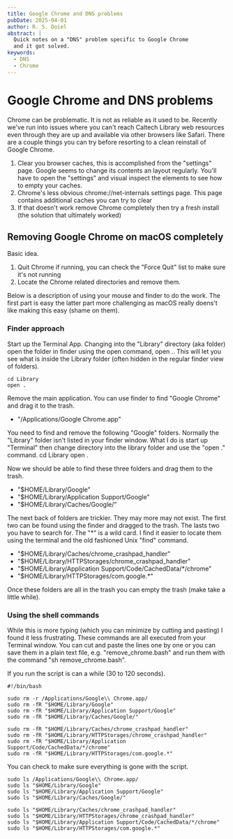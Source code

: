 ```yaml
---
title: Google Chrome and DNS problems
pubDate: 2025-04-01
author: R. S. Doiel
abstract: |
  Quick notes on a "DNS" problem specific to Google Chrome
  and it got solved.
keywords:
  - DNS
  - Chrome
---
```


# Google Chrome and DNS problems

Chrome can be problematic. It is not as reliable as it used to be.  Recently we've run into issues where you can't reach Caltech Library web resources even through they are up and available via other browsers like Safari. There are a couple things you can try before resorting to a clean reinstall of Google Chrome.

1. Clear you browser caches, this is accomplished from the "settings" page. Google seems to change its contents an layout regularly. You'll have to open the "settings" and visual inspect the elements to see how to empty your caches.
2. Chrome's less obvious chrome://net-internals settings page. This page contains additional caches you can try to clear
3. If that doesn't work remove Chrome completely then try a fresh install (the solution that ultimately worked)

## Removing Google Chrome on macOS completely

Basic idea.

1. Quit Chrome if running, you can check the "Force Quit" list to make sure it's not running
2. Locate the Chrome related directories and remove them.

Below is a description of using your mouse and finder to do the work. The first part is easy the latter part more challenging as macOS really doens't like making this easy (shame on them).

### Finder approach

Start up the Terminal App. Changing into the "Library" directory (aka folder) open the folder in finder using the open command, open .. This will let you see what is inside the Library folder (often hidden in the regular finder view of folders).

~~~shell
cd Library
open .
~~~

Remove the main application. You can use finder to find "Google Chrome" and drag it to the trash.

- "/Applications/Google Chrome.app"

You need to find and remove the following "Google" folders. Normally the "Library" folder isn't listed in your finder window. What I do is start up "Terminal" then change directory into the library folder and use the "open ." command.
cd Library
open .

Now we should be able to find these three folders and drag them to the trash.

- "$HOME/Library/Google"
- "$HOME/Library/Application Support/Google"
- "$HOME/Library/Caches/Google/"

The next back of folders are trickier. They may more may not exist. The first two can be found using the finder and dragged to the trash. The lasts two you have to search for. The "*" is a wild card. I find it easier to locate them
using the terminal and the old fashioned Unix "find" command.

- "$HOME/Library/Caches/chrome_crashpad_handler"
- "$HOME/Library/HTTPStorages/chrome_crashpad_handler"
- "$HOME/Library/Application Support/Code/CachedData/*/chrome"
- "$HOME/Library/HTTPStorages/com.google.*"

Once these folders are all in the trash you can empty the trash (make take a little while). 

### Using the shell commands

While this is more typing (which you can minimize by cutting and pasting) I found it less frustrating. These commands are all executed from your Terminal window. You can cut and paste the lines one by one or you can save them in a plain text file, e.g. "remove_chrome.bash" and run them with the command "sh remove_chrome.bash".

If you run the script is can a while (30 to 120 seconds).

~~~shell
#!/bin/bash

sudo rm -r /Applications/Google\\ Chrome.app/
sudo rm -fR "$HOME/Library/Google"
sudo rm -fR "$HOME/Library/Application Support/Google"
sudo rm -fR "$HOME/Library/Caches/Google/"

sudo rm -fR "$HOME/Library/Caches/chrome_crashpad_handler"
sudo rm -fR "$HOME/Library/HTTPStorages/chrome_crashpad_handler"
sudo rm -fR "$HOME/Library/Application Support/Code/CachedData/*/chrome"
sudo rm -fR "$HOME/Library/HTTPStorages/com.google.*"
~~~

You can check to make sure everything is gone with the script.

~~~shell
sudo ls /Applications/Google\\ Chrome.app/
sudo ls "$HOME/Library/Google"
sudo ls "$HOME/Library/Application Support/Google"
sudo ls "$HOME/Library/Caches/Google/"

sudo ls "$HOME/Library/Caches/chrome_crashpad_handler"
sudo ls "$HOME/Library/HTTPStorages/chrome_crashpad_handler" 
sudo ls "$HOME/Library/Application Support/Code/CachedData/*/chrome"
sudo ls "$HOME/Library/HTTPStorages/com.google.*"
~~~
